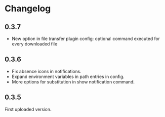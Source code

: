 # Changelog

## 0.3.7

* New option in file transfer plugin config: optional command executed for every downloaded file 

## 0.3.6

* Fix absence icons in notifications.
* Expand environment variables in path entries in config.
* More options for substitution in show notification command.

## 0.3.5

First uploaded version.
